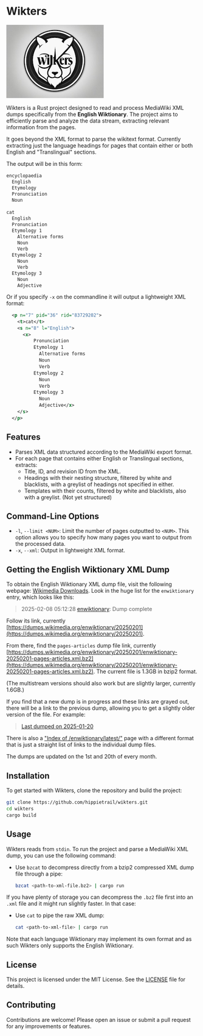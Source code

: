 # Wikters

![Wikters Logo](wikters-logo.jpeg)

Wikters is a Rust project designed to read and process MediaWiki XML dumps specifically from the **English Wiktionary**. The project aims to efficiently parse and analyze the data stream, extracting relevant information from the pages.

It goes beyond the XML format to parse the wikitext format. Currently extracting just the language headings for pages that contain either or both English and "Translingual" sections.

The output will be in this form:
```
encyclopaedia
  English
  Etymology
  Pronunciation
  Noun

cat
  English
  Pronunciation
  Etymology 1
    Alternative forms
    Noun
    Verb
  Etymology 2
    Noun
    Verb
  Etymology 3
    Noun
    Adjective
```

Or if you specify `-x` on the commandline it will output a lightweight XML format:
```xml
  <p n="7" pid="36" rid="83729202">
    <t>cat</t>
    <s n="8" l="English">
      <x>
          Pronunciation
          Etymology 1
            Alternative forms
            Noun
            Verb
          Etymology 2
            Noun
            Verb
          Etymology 3
            Noun
            Adjective</x>
    </s>
  </p>
```
## Features

- Parses XML data structured according to the MediaWiki export format.
- For each page that contains either English or Translingual sections, extracts:
  - Title, ID, and revision ID from the XML.
  - Headings with their nesting structure, filtered by white and blacklists, with a greylist of headings not specified in either.
  - Templates with their counts, filtered by white and blacklists, also with a greylist. (Not yet structured)

## Command-Line Options

- `-l`, `--limit <NUM>`: Limit the number of pages outputted to `<NUM>`. This option allows you to specify how many pages you want to output from the processed data.
- `-x`, `--xml`: Output in lightweight XML format.

## Getting the English Wiktionary XML Dump

To obtain the English Wiktionary XML dump file, visit the following webpage: [Wikimedia Downloads](https://dumps.wikimedia.org/backup-index.html). Look in the huge list for the `enwiktionary` entry, which looks like this:
> 2025-02-08 05:12:28 [enwiktionary](https://dumps.wikimedia.org/enwiktionary/20250201): Dump complete

Follow its link, currently [https://dumps.wikimedia.org/enwiktionary/20250201](https://dumps.wikimedia.org/enwiktionary/20250201). 

From there, find the `pages-articles` dump file link, currently [https://dumps.wikimedia.org/enwiktionary/20250201/enwiktionary-20250201-pages-articles.xml.bz2](https://dumps.wikimedia.org/enwiktionary/20250201/enwiktionary-20250201-pages-articles.xml.bz2). The current file is 1.3GB in bzip2 format.

(The multistream versions should also work but are slightly larger, currently 1.6GB.)

If you find that a new dump is in progress and these links are grayed out, there will be a link to the previous dump, allowing you to get a slightly older version of the file. For example:
> [Last dumped on 2025-01-20](https://dumps.wikimedia.org/enwiktionary/20250120/)

There is also a ["Index of /enwiktionary/latest/"](https://dumps.wikimedia.org/enwiktionary/latest/) page with a different format that is just a straight list of links to the individual dump files.

The dumps are updated on the 1st and 20th of every month.

## Installation

To get started with Wikters, clone the repository and build the project:

```bash
git clone https://github.com/hippietrail/wikters.git
cd wikters
cargo build
```

## Usage

Wikters reads from `stdin`. To run the project and parse a MediaWiki XML dump, you can use the following command:

- Use `bzcat` to decompress directly from a bzip2 compressed XML dump file through a pipe:
  ```bash
  bzcat <path-to-xml-file.bz2> | cargo run
  ```
If you have plenty of storage you can decompress the `.bz2` file first into an `.xml` file and it might run slightly faster. In that case:

- Use `cat` to pipe the raw XML dump:
  ```bash
  cat <path-to-xml-file> | cargo run
  ```

Note that each language Wiktionary may implement its own format and as such Wikters only supports the English Wiktionary.

## License

This project is licensed under the MIT License. See the [LICENSE](LICENSE) file for details.

## Contributing

Contributions are welcome! Please open an issue or submit a pull request for any improvements or features.
